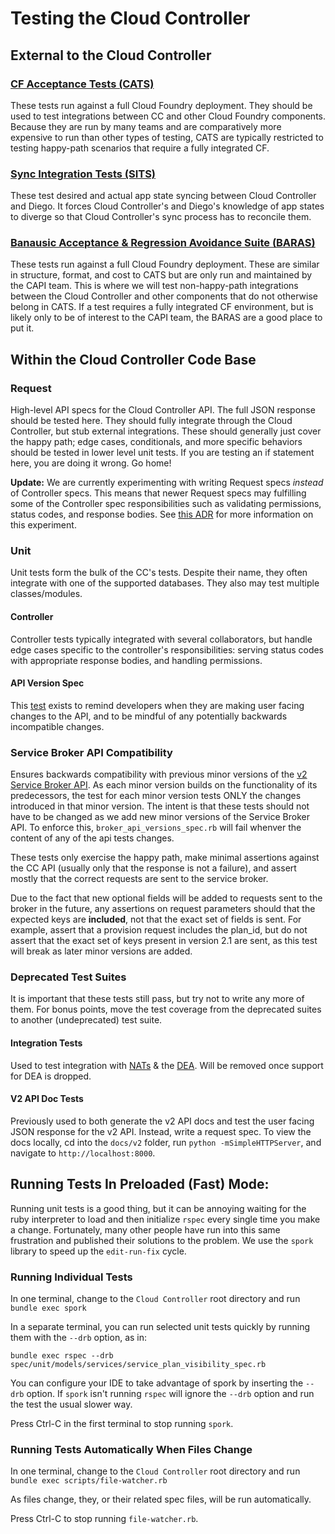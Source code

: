 # Testing the Cloud Controller

## External to the Cloud Controller

### [CF Acceptance Tests (CATS)](https://github.com/cloudfoundry/cf-acceptance-tests/)

These tests run against a full Cloud Foundry deployment. They should be used to test integrations between CC and other Cloud Foundry components. Because they are run by many teams and are comparatively more expensive to run than other types of testing, CATS are typically restricted to testing happy-path scenarios that require a fully integrated CF.

### [Sync Integration Tests (SITS)](https://github.com/cloudfoundry/sync-integration-tests)

These test desired and actual app state syncing between Cloud Controller and Diego. It forces Cloud Controller's and Diego's knowledge of app states to diverge so that Cloud Controller's sync process has to reconcile them.

### [Banausic Acceptance & Regression Avoidance Suite (BARAS)](https://github.com/cloudfoundry/capi-bara-tests)

These tests run against a full Cloud Foundry deployment. These are similar in structure, format, and cost to CATS but are only run and maintained by the CAPI team. This is where we will test non-happy-path integrations between the Cloud Controller and other components that do not otherwise belong in CATS. If a test requires a fully integrated CF environment, but is likely only to be of interest to the CAPI team, the BARAS are a good place to put it.

## Within the Cloud Controller Code Base

### Request

High-level API specs for the Cloud Controller API. The full JSON response should be tested here. They should fully integrate through the Cloud Controller, but stub external integrations. These should generally just cover the happy path; edge cases, conditionals, and more specific behaviors should be tested in lower level unit tests. If you are testing an if statement here, you are doing it wrong. Go home!

**Update:** We are currently experimenting with writing Request specs _instead_ of Controller specs. This means that newer Request specs may fulfilling some of the Controller spec responsibilities such as validating permissions, status codes, and response bodies.
See [this ADR](https://github.com/cloudfoundry/cloud_controller_ng/blob/main/decisions/0003-switching-to-request-specs-for-controllers.md) for more information on this experiment.

### Unit

Unit tests form the bulk of the CC's tests. Despite their name, they often integrate with one of the supported databases. They also may test multiple classes/modules.

#### Controller

Controller tests typically integrated with several collaborators, but handle edge cases specific to the controller's responsibilities: serving status codes with appropriate response bodies, and handling permissions.

#### API Version Spec

This [test](spec/api/api_version_spec.rb) exists to remind developers when they are making user facing changes to the API, and to be mindful of any potentially backwards incompatible changes. 

### Service Broker API Compatibility

Ensures backwards compatibility with previous minor versions of the [v2 Service Broker API](http://docs.cloudfoundry.org/services/api.html). As each minor version builds on the functionality
of its predecessors, the test for each minor version tests ONLY the changes introduced in that minor version.
The intent is that these tests should not have to be changed as we add
new minor versions of the Service Broker API. To enforce this, `broker_api_versions_spec.rb` will fail
whenver the content of any of the api tests changes.

These tests only exercise the happy path, make minimal assertions against the CC API
(usually only that the response is not a failure), and assert mostly that the correct requests are
sent to the service broker.

Due to the fact that new optional fields will be added
to requests sent to the broker in the future, any assertions on request parameters should that the
expected keys are **included**, not that the exact set of fields is sent. For example, assert that
a provision request includes the plan_id, but do not assert that the exact set of keys present in
version 2.1 are sent, as this test will break as later minor versions are added.

### Deprecated Test Suites

It is important that these tests still pass, but try not to write any more of them. For bonus points, move the test coverage from the deprecated suites to another (undeprecated) test suite.

#### Integration Tests

Used to test integration with [NATs](https://github.com/cloudfoundry/nats-release) & the [DEA](https://github.com/cloudfoundry/dea_ng). Will be removed once support for DEA is dropped.

#### V2 API Doc Tests

Previously used to both generate the v2 API docs and test the user facing JSON response for the v2 API. Instead, write a request spec.
To view the docs locally, cd into the `docs/v2` folder, run `python -mSimpleHTTPServer`, and navigate to `http://localhost:8000`.

## Running Tests In Preloaded (Fast) Mode:

Running unit tests is a good thing, but it can be annoying waiting for
the ruby interpreter to load and then initialize `rspec` every single
time you make a change. Fortunately, many other people have run into
this same frustration and published their solutions to the problem. We
use the `spork` library to speed up the `edit-run-fix` cycle.

### Running Individual Tests

In one terminal, change to the `Cloud Controller` root directory and run `bundle exec spork`

In a separate terminal, you can run selected unit tests quickly by running them with the `--drb` option, as in:

    bundle exec rspec --drb spec/unit/models/services/service_plan_visibility_spec.rb

You can configure your IDE to take advantage of spork by inserting the `--drb` option. If `spork` isn't running `rspec` will ignore the `--drb` option and run the test the usual slower way.

Press Ctrl-C in the first terminal to stop running `spork`.

### Running Tests Automatically When Files Change

In one terminal, change to the `Cloud Controller` root directory and run `bundle exec scripts/file-watcher.rb`

As files change, they, or their related spec files, will be run automatically.

Press Ctrl-C to stop running `file-watcher.rb`.
